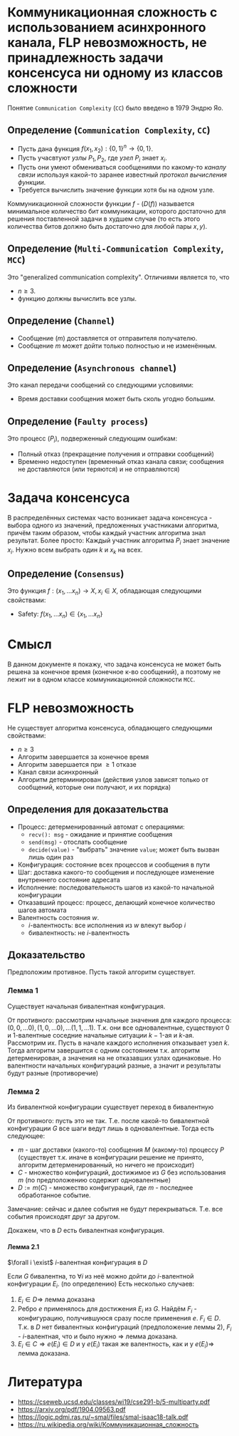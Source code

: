 # Коммуникационная сложность с использованием асинхронного канала, FLP невозможность, не принадлежность задачи консенсуса ни одному из классов сложности

Понятие `Communication Complexity` (`CC`) было введено в 1979 Эндрю Яо.

## Определение (`Communication Complexity`, `CC`)
- Пусть дана функция $f(x_1, x_2) : \{0, 1\}^n \rightarrow \{0, 1\}$.
- Пусть учасвтуют *узлы* $P_1, P_2$, где *узел* $P_i$ знает $x_i$.
- Пусть они умеют обмениваться сообщениями по какому-то *каналу связи* используя какой-то заранее известный *протокол вычисления функции*.
- Требуется вычислить значение функции хотя бы на одном узле.

Коммуникационной сложности функции $f$ - ($D(f)$) называется минимальное количество бит коммуникации, которого достаточно для решения поставленной задачи в худшем случае (то есть этого количества битов должно быть достаточно для любой пары $x,y$).

## Определение (`Multi-Communication Complexity`, `MCC`)
Это "generalized communication complexity".
Отличиями является то, что
- $n \ge 3$.
- функцию должны вычислить все узлы.

## Определение (`Channel`)
- Сообщение ($m$) доставляется от отправителя получателю.
- Сообщение $m$ может дойти только полностью и не изменённым.

## Определение (`Asynchronous channel`)
Это канал передачи сообщений со следующими условиями:
- Время доставки сообщения может быть сколь угодно большим.

## Определение (`Faulty process`)
Это процесс ($P_i$), подверженный следующим ошибкам:
- Полный отказ (прекращение получения и отправки сообщений)
- Временно недоступен (временный отказ канала связи; сообщения не доставляются (или теряются) и не отправляются)

# Задача консенсуса
В распределённых системах часто возникает задача консенсуса - выбора одного из значений, предложенных участниками алгоритма, причём таким образом, чтобы каждый участник алгоритма знал результат. Более просто: Каждый участник алгоритма $P_i$ знает значение $x_i$. Нужно всем выбрать один $k$ и $x_k$ на всех.

## Определение (`Consensus`)
Это функция $f : (x_1, \dots x_n) \rightarrow X, x_i \in X$, обладающая следующими свойствами:
- Safety: $f (x_1, \dots x_n) \in \{ x_1, \dots x_n \}$

# Смысл
В данном документе я покажу, что задача консенсуса не может быть решена за конечное время (конечное к-во сообщений), а поэтому не лежит ни в одном классе коммуникационной сложности `MCC`.

# FLP невозможность
Не существует алгоритма консенсуса, обладающего следующими свойствами:
- $n \ge 3$
- Алгоритм завершается за конечное время
- Алгоритм завершается при $\ge 1$ отказе
- Канал связи асинхронный
- Алгоритм детерминирован (действия узлов зависят только от сообщений, которые они получают, и их порядка)

## Определения для доказательства
- Процесс: детерменированный автомат с операциями:
  - `recv(): msg` - ожидание и принятие сообщения
  - `send(msg)` - отослать сообщение
  - `decide(value)` - "выбрать" значение `value`; может быть вызван лишь один раз
- Конфигурация: состояние всех процессов и сообщения в пути
- Шаг: доставка какого-то сообщения и последующее изменение внутреннего состояние адресата
- Исполнение: последовательность шагов из какой-то начальной конфигурации
- Отказавший процесс: процесс, делающий конечное количество шагов автомата
- Валентность состояния $w$.
  - $i$-валентность: все исполнения из $w$ влекут выбор $i$
  - бивалентность: не $i$-валентность

## Доказательство
Предположим противное. Пусть такой алгоритм существует.

### Лемма 1
Существует начальная бивалентная конфигурация.

От противного: рассмотрим начальные значения для каждого процесса: $(0, 0, \dots 0), (1, 0, \dots 0), \dots (1, 1, \dots 1)$. Т.к. они все одновалентные, существуют $0$ и $1$-валентные соседние начальные ситуации $k - 1$-ая и $k$-ая. Рассмотрим их. Пусть в начале каждого исполнения отказывает узел $k$. Тогда алгоритм завершится с одним состоянием т.к. алгоритм детерменирован, а значения на не отказавших узлах одинаковые. Но валентности начальных конфигураций разные, а значит и результаты будут разные (противоречие)

### Лемма 2
Из бивалентной конфигурации существует переход в бивалентную

От противного: пусть это не так. Т.е. после какой-то бивалентной конфигурации $G$ все шаги ведут лишь в одновалентные.
Тогда есть следующее:
- $m$ - шаг доставки (какого-то) сообщения $M$ (какому-то) процессу $P$ (существует т.к. иначе в конфигурации решение не принято, алгоритм детерменированный, но ничего не происходит)
- $C$ - множество конфигураций, достижимое из $G$ без использования $m$ (по предположению содержит одновалентные)
- $D := m(C)$ - множество конфигураций, где $m$ - последнее обработанное событие.

Замечание: сейчас и далее события не будут перекрываться. Т.е. все события происходят друг за другом.

Докажем, что в $D$ есть бивалентная конфигурация.

#### Лемма 2.1
$\forall i \exist$ $i$-валентная конфигурация в $D$

Если $G$ бивалентна, то $\forall i$ из неё можно дойти до $i$-валентной конфигурации $E_i$. (по определению) Есть несколько случаев:
1. $E_i \in D \Rightarrow$ лемма доказана
2. Ребро $e$ применялось для достижения $E_i$ из $G$. Найдём $F_i$ - конфигурацию, получившуюся сразу после применения $e$. $F_i \in D$. Т.к. в $D$ нет бивалентных конфигураций (предположение леммы 2), $F_i$ - $i$-валентная, что и было нужно $\Rightarrow$ лемма доказана.
3. $E_i \in C \Rightarrow e(E_i) \in D$ и у $e(E_i)$ такая же валентность, как и у $e(E_i) \Rightarrow$ лемма доказана.

# Литература
- https://cseweb.ucsd.edu/classes/wi19/cse291-b/5-multiparty.pdf
- https://arxiv.org/pdf/1904.09563.pdf
- https://logic.pdmi.ras.ru/~smal/files/smal-isaac18-talk.pdf
- https://ru.wikipedia.org/wiki/Коммуникационная_сложность